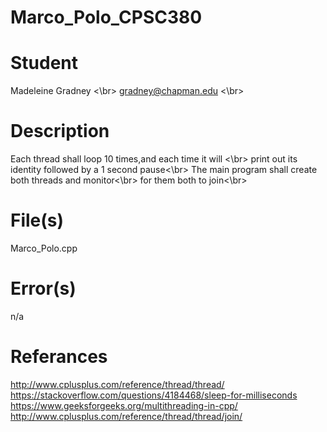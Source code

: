 # Marco_Polo_CPSC380
# Student
Madeleine Gradney <\br>
gradney@chapman.edu <\br>

# Description
Each thread shall loop 10 times,and each time it will <\br>
print out its identity followed by a 1 second pause<\br>
The main program shall create both threads and monitor<\br>
for them both to join<\br>

# File(s)
Marco_Polo.cpp

# Error(s)
n/a

# Referances 
http://www.cplusplus.com/reference/thread/thread/
https://stackoverflow.com/questions/4184468/sleep-for-milliseconds
https://www.geeksforgeeks.org/multithreading-in-cpp/
http://www.cplusplus.com/reference/thread/thread/join/
